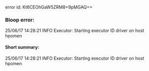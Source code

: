 error id: Kt6CEOhGaW5ZRM8+9pMGAQ==
### Bloop error:

25/06/17 14:28:21 INFO Executor: Starting executor ID driver on host hpomen
#### Short summary: 

25/06/17 14:28:21 INFO Executor: Starting executor ID driver on host hpomen